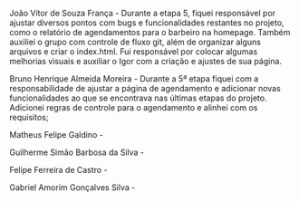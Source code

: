 João Vítor de Souza França - Durante a etapa 5, fiquei responsável por ajustar diversos pontos com bugs e funcionalidades restantes no projeto, como o relatório de agendamentos para o barbeiro na homepage. Também auxiliei o grupo com controle de fluxo git, além de organizar alguns arquivos e criar o index.html. Fui responsável por colocar algumas melhorias visuais e auxiliar o Igor com a criação e ajustes de sua página. 

Bruno Henrique Almeida Moreira - Durante a 5ª etapa fiquei com a responsabilidade de ajustar a página de agendamento e adicionar novas funcionalidades ao que se encontrava nas últimas etapas do projeto. Adicionei regras de controle para o agendamento e alinhei com os requisitos;

Matheus Felipe Galdino - 

Guilherme Simão Barbosa da Silva - 

Felipe Ferreira de Castro - 

Gabriel Amorim Gonçalves Silva - 
